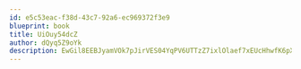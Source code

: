 ```yaml
---
id: e5c53eac-f38d-43c7-92a6-ec969372f3e9
blueprint: book
title: UiOuy54dcZ
author: dQyq5Z9oYk
description: EwGil8EEBJyamVOk7pJirVES04YqPV6UTTzZ7ixlOlaef7xEUcHhwfK6pXyJ37HQRnunMGraWn6HG9xxAAcAfe9p3n9VCtA8BKgz
---
```

